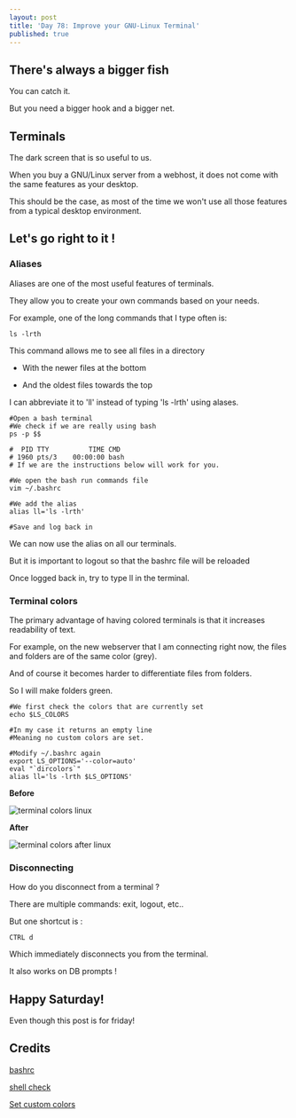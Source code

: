 ```yaml
---
layout: post
title: 'Day 78: Improve your GNU-Linux Terminal'
published: true
---
```

## There's always a bigger fish

You can catch it.

But you need a bigger hook and a bigger net.


## Terminals
The dark screen that is so useful to us.

When you buy a GNU/Linux server from a webhost, it does not come with the same features as your desktop.

This should be the case, as most of the time we won't use all those features from a typical desktop environment.

## Let's go right to it !
### Aliases
Aliases are one of the most useful features of terminals.

They allow you to create your own commands based on your needs.

For example, one of the long commands that I type often is:
```
ls -lrth
```

This command allows me to see all files in a directory

- With the newer files at the bottom

- And the oldest files towards the top

I can abbreviate it to 'll' instead of typing 'ls -lrth' using alases.

```
#Open a bash terminal
#We check if we are really using bash
ps -p $$ 

#  PID TTY          TIME CMD
# 1960 pts/3    00:00:00 bash
# If we are the instructions below will work for you.

#We open the bash run commands file
vim ~/.bashrc

#We add the alias
alias ll='ls -lrth'

#Save and log back in
```

We can now use the alias on all our terminals.

But it is important to logout so that the bashrc file will be reloaded

Once logged back in, try to type ll in the terminal.

### Terminal colors
The primary advantage of having colored terminals is that it increases readability of text.

For example, on the new webserver that I am connecting right now, the files and folders are of the same color (grey).

And of course it becomes harder to differentiate files from folders.

So I will make folders green.

```
#We first check the colors that are currently set
echo $LS_COLORS

#In my case it returns an empty line
#Meaning no custom colors are set.

#Modify ~/.bashrc again
export LS_OPTIONS='--color=auto'
eval "`dircolors`"
alias ll='ls -lrth $LS_OPTIONS'
```

**Before**

![terminal colors linux](https://github.com/codarrenvelvindron/codarrenvelvindron.github.io/raw/master/images/before_ll.png)

**After**

![terminal colors after linux](https://github.com/codarrenvelvindron/codarrenvelvindron.github.io/raw/master/images/after_ll.png)


### Disconnecting
How do you disconnect from a terminal ?

There are multiple commands: exit, logout, etc..

But one shortcut is : 
```
CTRL d
```
Which immediately disconnects you from the terminal.

It also works on DB prompts !


## Happy Saturday!
Even though this post is for friday!

## Credits
[bashrc](https://superuser.com/questions/173165/what-does-the-rc-in-bashrc-etc-mean)

[shell check](https://www.cyberciti.biz/tips/how-do-i-find-out-what-shell-im-using.html)

[Set custom colors](https://www.howtogeek.com/307899/how-to-change-the-colors-of-directories-and-files-in-the-ls-command/)
